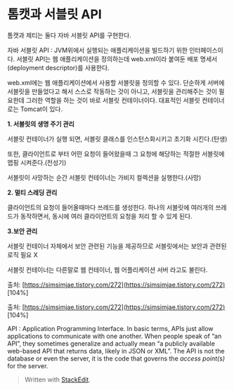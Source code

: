 # 톰캣과 서블릿 API

톰캣과 제티는 둘다 자바 서블릿 API를 구현한다. 


자바 서블릿 API
: JVM위에서 실행되는 애플리케이션을 빌드하기 위한 인터페이스이다. 서블릿 API는 웹 애플리케이션을 정의하는데 web.xml이라 붙여둔 배포 명세서(deployment descriptor)를 사용한다.

web.xml에는 웹 애플리케이션에서 사용할 서블릿을 정의할 수 있다. 단순하게 서버에 서블릿을 만들었다고 해서 스스로 작동하는 것이 아니고, 서블릿을 관리해주는 것이 필요한데 그러한 역할을 하는 것이 바로 서블릿 컨테이너이다. 대표적인 서블릿 컨테이너로는 Tomcat이 있다. 

**1. 서블릿의 생명 주기 관리**

서블릿 컨테이너가 실행 되면, 서블릿 클래스를 인스턴스화시키고 초기화 시킨다.(탄생)

또한, 클라이언트로 부터 어떤 요청이 들어왔을때 그 요청에 해당하는 적절한 서블릿에 맵핑 시켜준다.(전성기)

서블릿이 사망하는 순간 서블릿 컨테이너는 가비지 컬렉션을 실행한다.(사망)

  

**2. 멀티 스레딩 관리**

클라이언트의 요청이 들어올때마다 쓰레드를 생성한다. 하나의 서블릿에 여러개의 쓰레드가 동작하면서, 동시에 여러 클라이언트의 요청을 처리 할 수 있게 된다.

  

**3.보안 관리**

서블릿 컨테이너 자체에서 보안 관련된 기능을 제공하므로 서블릿에서는 보안과 관련된 로직 필요 X

  

  

  

서블릿 컨테이너는 다른말로 웹 컨테이너, 웹 어플리케이션 서버 라고도 불린다.

  
  
출처: [https://simsimjae.tistory.com/272](https://simsimjae.tistory.com/272) [104%]  
  
출처: [https://simsimjae.tistory.com/272](https://simsimjae.tistory.com/272) [104%]


 
API
: Application Programming Interface. In basic terms, APIs just allow applications to communicate with one another. When people speak of “an API”, they sometimes generalize and actually mean “a publicly available web-based API that returns data, likely in JSON or XML”.  The API is not the database or even the server, it is the code that governs the _access point(s)_ for the server.


> Written with [StackEdit](https://stackedit.io/).
<!--stackedit_data:
eyJoaXN0b3J5IjpbMTAxMTE0NDQwNywxMzAxNTIyNjE1LC0xNT
A2ODMwNjk4LC0xMzE2MjkxMjUsLTg1MDM2MzY3OSwtMTE2MDAz
ODM1M119
-->